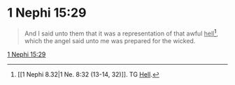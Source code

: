 # 1 Nephi 15:29

> And I said unto them that it was a representation of that awful <u>hell</u>[^a], which the angel said unto me was prepared for the wicked.

[1 Nephi 15:29](https://www.churchofjesuschrist.org/study/scriptures/bofm/1-ne/15?lang=eng&id=p29#p29)


[^a]: [[1 Nephi 8.32|1 Ne. 8:32 (13-14, 32)]]. TG [Hell](https://www.churchofjesuschrist.org/study/scriptures/tg/hell?lang=eng).
